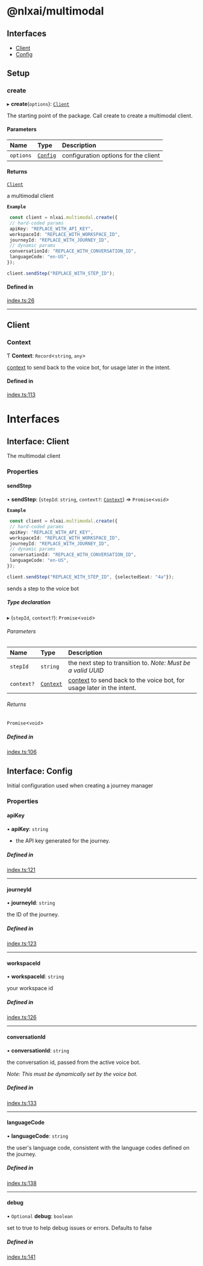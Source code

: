 
<a name="readmemd"></a>

# @nlxai/multimodal

## Interfaces

- [Client](#interfacesclientmd)
- [Config](#interfacesconfigmd)

## Setup

### create

▸ **create**(`options`): [`Client`](#interfacesclientmd)

The starting point of the package. Call create to create a multimodal client.

#### Parameters

| Name | Type | Description |
| :------ | :------ | :------ |
| `options` | [`Config`](#interfacesconfigmd) | configuration options for the client |

#### Returns

[`Client`](#interfacesclientmd)

a multimodal client

**`Example`**

```typescript
 const client = nlxai.multimodal.create({
 // hard-coded params
 apiKey: "REPLACE_WITH_API_KEY",
 workspaceId: "REPLACE_WITH_WORKSPACE_ID",
 journeyId: "REPLACE_WITH_JOURNEY_ID",
 // dynamic params
 conversationId: "REPLACE_WITH_CONVERSATION_ID",
 languageCode: "en-US",
});

client.sendStep("REPLACE_WITH_STEP_ID");
```

#### Defined in

[index.ts:26](https://github.com/nlxai/sdk/blob/82bdb85e97d76034a236332b1a58c6c37e729c54/packages/multimodal/src/index.ts#L26)

___

## Client

### Context

Ƭ **Context**: `Record`\<`string`, `any`\>

[context](https://docs.studio.nlx.ai/workspacesettings/documentation-settings/settings-context-attributes) to send back to the voice bot, for usage later in the intent.

#### Defined in

[index.ts:113](https://github.com/nlxai/sdk/blob/82bdb85e97d76034a236332b1a58c6c37e729c54/packages/multimodal/src/index.ts#L113)


<a name="indexmd"></a>


# Interfaces


<a name="interfacesclientmd"></a>

## Interface: Client

The multimodal client

### Properties

#### sendStep

• **sendStep**: (`stepId`: `string`, `context?`: [`Context`](#context)) => `Promise`\<`void`\>

**`Example`**

```typescript
 const client = nlxai.multimodal.create({
 // hard-coded params
 apiKey: "REPLACE_WITH_API_KEY",
 workspaceId: "REPLACE_WITH_WORKSPACE_ID",
 journeyId: "REPLACE_WITH_JOURNEY_ID",
 // dynamic params
 conversationId: "REPLACE_WITH_CONVERSATION_ID",
 languageCode: "en-US",
});

client.sendStep("REPLACE_WITH_STEP_ID", {selectedSeat: "4a"});
```
sends a step to the voice bot

##### Type declaration

▸ (`stepId`, `context?`): `Promise`\<`void`\>

###### Parameters

| Name | Type | Description |
| :------ | :------ | :------ |
| `stepId` | `string` | the next step to transition to. _Note: Must be a valid UUID_ |
| `context?` | [`Context`](#context) | [context](https://docs.studio.nlx.ai/workspacesettings/documentation-settings/settings-context-attributes) to send back to the voice bot, for usage later in the intent. |

###### Returns

`Promise`\<`void`\>

##### Defined in

[index.ts:106](https://github.com/nlxai/sdk/blob/82bdb85e97d76034a236332b1a58c6c37e729c54/packages/multimodal/src/index.ts#L106)


<a name="interfacesconfigmd"></a>

## Interface: Config

Initial configuration used when creating a journey manager

### Properties

#### apiKey

• **apiKey**: `string`

* the API key generated for the journey.

##### Defined in

[index.ts:121](https://github.com/nlxai/sdk/blob/82bdb85e97d76034a236332b1a58c6c37e729c54/packages/multimodal/src/index.ts#L121)

___

#### journeyId

• **journeyId**: `string`

the ID of the journey.

##### Defined in

[index.ts:123](https://github.com/nlxai/sdk/blob/82bdb85e97d76034a236332b1a58c6c37e729c54/packages/multimodal/src/index.ts#L123)

___

#### workspaceId

• **workspaceId**: `string`

your workspace id

##### Defined in

[index.ts:126](https://github.com/nlxai/sdk/blob/82bdb85e97d76034a236332b1a58c6c37e729c54/packages/multimodal/src/index.ts#L126)

___

#### conversationId

• **conversationId**: `string`

the conversation id, passed from the active voice bot.

_Note: This must be dynamically set by the voice bot._

##### Defined in

[index.ts:133](https://github.com/nlxai/sdk/blob/82bdb85e97d76034a236332b1a58c6c37e729c54/packages/multimodal/src/index.ts#L133)

___

#### languageCode

• **languageCode**: `string`

the user's language code, consistent with the language codes defined on the journey.

##### Defined in

[index.ts:138](https://github.com/nlxai/sdk/blob/82bdb85e97d76034a236332b1a58c6c37e729c54/packages/multimodal/src/index.ts#L138)

___

#### debug

• `Optional` **debug**: `boolean`

set to true to help debug issues or errors. Defaults to false

##### Defined in

[index.ts:141](https://github.com/nlxai/sdk/blob/82bdb85e97d76034a236332b1a58c6c37e729c54/packages/multimodal/src/index.ts#L141)
